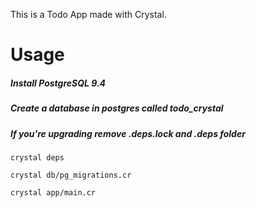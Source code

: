 This is a Todo App made with Crystal.

# Usage

##### Install PostgreSQL 9.4
##### Create a database in postgres called todo_crystal

##### If you're upgrading remove .deps.lock and .deps folder

```
crystal deps
```

```
crystal db/pg_migrations.cr
```

```
crystal app/main.cr
```
